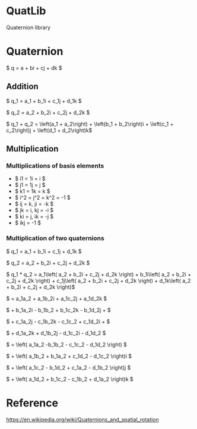 # QuatLib
Quaternion library

# Quaternion
$ q = a + bi + cj + dk $

## Addition

$ q_1 = a_1 + b_1i + c_1j + d_1k $

$ q_2 = a_2 + b_2i + c_2j + d_2k $

$ q_1 + q_2 = \left(a_1 + a_2\right) + \left(b_1 + b_2\right)i + \left(c_1 + c_2\right)j + \left(d_1 + d_2\right)k$

## Multiplication

### Multiplications of basis elements
* $ i1 = 1i = i $
* $ j1 = 1j = j $
* $ k1 = 1k = k $
* $ i^2 = j^2 = k^2 = -1 $
* $ ij = k, ji = -k $
* $ jk = i, kj = -i $
* $ ki = j, ik = -j $
* $ ikj = -1 $

### Multiplication of two quaternions
$ q_1 = a_1 + b_1i + c_1j + d_1k $

$ q_2 = a_2 + b_2i + c_2j + d_2k $

$ q_1 * q_2 = a_1\left( a_2 + b_2i + c_2j + d_2k \right) + b_1i\left( a_2 + b_2i + c_2j + d_2k \right) + c_1j\left( a_2 + b_2i + c_2j + d_2k \right) + d_1k\left( a_2 + b_2i + c_2j + d_2k \right)$

$ = a_1a_2 + a_1b_2i + a_1c_2j + a_1d_2k $

$ + b_1a_2i - b_1b_2 + b_1c_2k - b_1d_2j  + $

$ + c_1a_2j - c_1b_2k - c_1c_2 + c_1d_2i  + $

$ + d_1a_2k + d_1b_2j - d_1c_2i - d_1d_2 $

$ = \left( a_1a_2 -b_1b_2 - c_1c_2 - d_1d_2 \right) $

$ + \left( a_1b_2 + b_1a_2 + c_1d_2 - d_1c_2 \right)i $

$ + \left( a_1c_2 - b_1d_2 + c_1a_2 - d_1b_2 \right)j $

$ + \left( a_1d_2 + b_1c_2 - c_1b_2 + d_1a_2 \right)k $

# Reference

https://en.wikipedia.org/wiki/Quaternions_and_spatial_rotation

